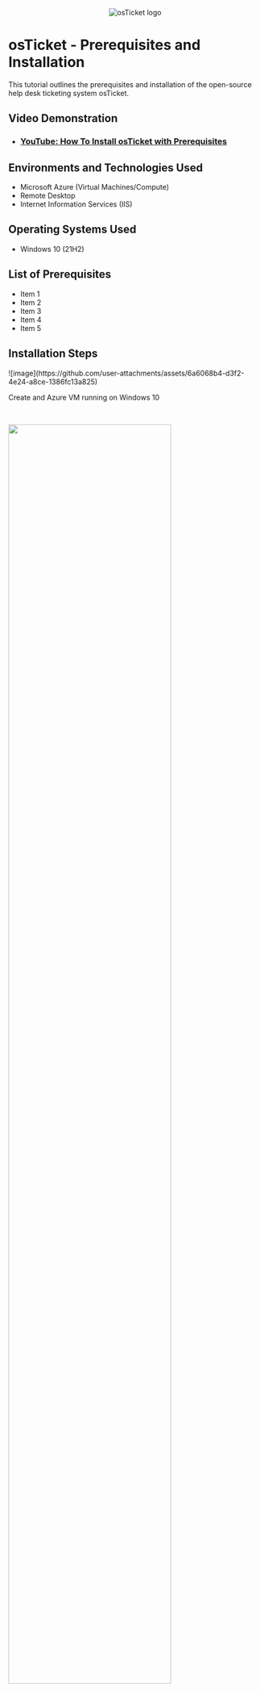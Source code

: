 <p align="center">
<img src="https://i.imgur.com/Clzj7Xs.png" alt="osTicket logo"/>
</p>

<h1>osTicket - Prerequisites and Installation</h1>
This tutorial outlines the prerequisites and installation of the open-source help desk ticketing system osTicket.<br />


<h2>Video Demonstration</h2>

- ### [YouTube: How To Install osTicket with Prerequisites](https://www.youtube.com)

<h2>Environments and Technologies Used</h2>

- Microsoft Azure (Virtual Machines/Compute)
- Remote Desktop
- Internet Information Services (IIS)

<h2>Operating Systems Used </h2>

- Windows 10</b> (21H2)

<h2>List of Prerequisites</h2>

- Item 1
- Item 2
- Item 3
- Item 4
- Item 5

<h2>Installation Steps</h2>

<p>
![image](https://github.com/user-attachments/assets/6a6068b4-d3f2-4e24-a8ce-1386fc13a825)

</p>
<p>
Create and Azure VM running on Windows 10
</p>
<br />

<p>
<img src="" height="80%" width="80%"/>
</p>
<p>
Sign into the VM using Remote Desktop
</p>
<br />

<p>
<img src="" height="80%" width="80%"/>
</p>
<p>
Download the required installation files for OsTicket on the VM and unzip the files to the desktop
</p>
<br />

<p>
<img src="" height="80%" width="80%"/>
</p>
<p>
Install IIS 
</p>
<br />

<p>
<img src="" height="80%" width="80%"/>
</p>
<p>

</p>
<br />
